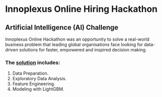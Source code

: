 <style>a.link_style01:{text-decoration: underline;}</style>


# Innoplexus Online Hiring Hackathon
## Artificial Intelligence (AI) Challenge

Innoplexus Online Hackathon was an opportunity to solve a real-world business problem that leading global organisations 
face looking for data-driven solutions for faster, empowered and inspired decision making.

### The <a href='https://github.com/kcostya/hackathons/blob/master/innoplexus/solution.ipynb' class="link_style01">solution</a> includes:
1. Data Preparation.
2. Exploratory Data Analysis.
3. Feature Engineering.
4. Modeling with LightGBM.
